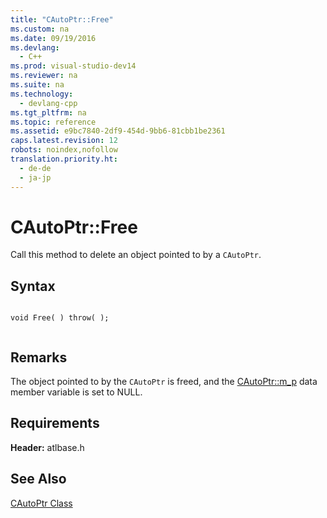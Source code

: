 ```yaml
---
title: "CAutoPtr::Free"
ms.custom: na
ms.date: 09/19/2016
ms.devlang: 
  - C++
ms.prod: visual-studio-dev14
ms.reviewer: na
ms.suite: na
ms.technology: 
  - devlang-cpp
ms.tgt_pltfrm: na
ms.topic: reference
ms.assetid: e9bc7840-2df9-454d-9bb6-81cbb1be2361
caps.latest.revision: 12
robots: noindex,nofollow
translation.priority.ht: 
  - de-de
  - ja-jp
---
```

# CAutoPtr::Free
Call this method to delete an object pointed to by a `CAutoPtr`.  
  
## Syntax  
  
```  
  
void Free( ) throw( );  
  
```  
  
## Remarks  
 The object pointed to by the `CAutoPtr` is freed, and the [CAutoPtr::m_p](../vs140/CAutoPtr--m_p.md) data member variable is set to NULL.  
  
## Requirements  
 **Header:** atlbase.h  
  
## See Also  
 [CAutoPtr Class](../vs140/CAutoPtr-Class.md)